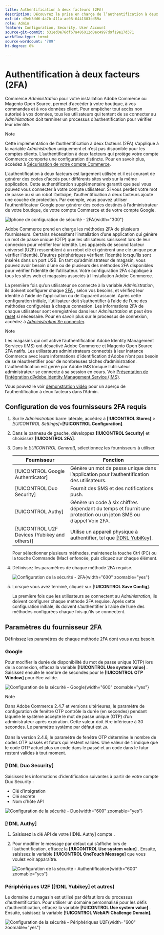 ```yaml
---
title: Authentification à deux facteurs (2FA)
description: Découvrez la prise en charge de l’authentification à deux facteurs pour garantir la sécurité de votre système et de vos données.
exl-id: d9eb3dd6-4a7b-411a-ac08-0441803cd59a
role: Admin
feature: Configuration, Security, User Account
source-git-commit: b31ed0e76df67a486012d8ec4997d9f19e17d371
workflow-type: tm+mt
source-wordcount: '789'
ht-degree: 0%

---
```


# Authentification à deux facteurs (2FA)

Commerce _Administration_ pour votre installation Adobe Commerce ou Magento Open Source, permet d’accéder à votre boutique, à vos commandes et à vos données client. Pour empêcher tout accès non autorisé à vos données, tous les utilisateurs qui tentent de se connecter au _Administration_ doit terminer un processus d’authentification pour vérifier leur identité.

>[!NOTE]
>
>Cette implémentation de l’authentification à deux facteurs (2FA) s’applique à la variable _Administration_ uniquement et n’est pas disponible pour les comptes clients. L’authentification à deux facteurs qui protège votre compte Commerce comporte une configuration distincte. Pour en savoir plus, accédez à [Sécurisation de votre compte Commerce](../getting-started/commerce-account-secure.md).

L’authentification à deux facteurs est largement utilisée et il est courant de générer des codes d’accès pour différents sites web sur la même application. Cette authentification supplémentaire garantit que seul vous pouvez vous connecter à votre compte utilisateur. Si vous perdez votre mot de passe ou si un robot l’anticipe, l’authentification à deux facteurs ajoute une couche de protection. Par exemple, vous pouvez utiliser l’authentificateur Google pour générer des codes destinés à l’administrateur de votre boutique, de votre compte Commerce et de votre compte Google.

![Iphone de configuration de sécurité - 2FA](./assets/google-authenticator-iphone.png){width="300"}

Adobe Commerce prend en charge les méthodes 2FA de plusieurs fournisseurs. Certains nécessitent l’installation d’une application qui génère un mot de passe unique (OTP) que les utilisateurs saisissent lors de leur connexion pour vérifier leur identité. Les appareils de second facteur universel (U2F) ressemblent à un robot clé et génèrent une clé unique pour vérifier l’identité. D’autres périphériques vérifient l’identité lorsqu’ils sont insérés dans un port USB. En tant qu’administrateur de magasin, vous pouvez avoir besoin d’une ou de plusieurs des méthodes 2FA disponibles pour vérifier l’identité de l’utilisateur. Votre configuration 2FA s’applique à tous les sites web et magasins associés à l’installation Adobe Commerce.

La première fois qu’un utilisateur se connecte à la variable _Administration_, ils doivent configurer chaque [2FA](../configuration-reference/security/2fa.md) , selon vos besoins, et vérifiez leur identité à l’aide de l’application ou de l’appareil associé. Après cette configuration initiale, l’utilisateur doit s’authentifier à l’aide de l’une des méthodes configurées à chaque connexion. Les informations 2FA de chaque utilisateur sont enregistrées dans leur _Administration_ et peut être [reset](security-two-factor-authentication-manage.md) si nécessaire. Pour en savoir plus sur le processus de connexion, accédez à [_Administration_ Se connecter](../getting-started/admin-signin.md).

>[!NOTE]
>
>Les magasins qui ont activé l’authentification Adobe Identity Management Services (IMS) ont désactivé Adobe Commerce et Magento Open Source 2FA natifs. Les utilisateurs administrateurs connectés à leur instance Commerce avec leurs informations d’identification d’Adobe n’ont pas besoin de se réauthentifier pour de nombreuses tâches d’administration. L’authentification est gérée par Adobe IMS lorsque l’utilisateur administrateur se connecte à sa session en cours. Voir [Présentation de l’intégration d’Adobe Identity Management Service (IMS)](https://experienceleague.adobe.com/docs/commerce-admin/start/admin/ims/adobe-ims-integration-overview.html).

Vous pouvez le voir [démonstration vidéo](https://video.tv.adobe.com/v/339104?quality=12&learn=on) pour un aperçu de l’authentification à deux facteurs dans l’Admin.

## Configuration de vos fournisseurs 2FA requis

1. Sur le _Administration_ barre latérale, accédez à **[!UICONTROL Stores]** > _[!UICONTROL Settings]_>**[!UICONTROL Configuration]**.

1. Dans le panneau de gauche, développez **[!UICONTROL Security]** et choisissez **[!UICONTROL 2FA]**.

1. Dans le _[!UICONTROL General]_, sélectionnez les fournisseurs à utiliser.

   | Fournisseur | Fonction |
   |--- |--- |
   | [!UICONTROL Google Authenticator] | Génère un mot de passe unique dans l’application pour l’authentification des utilisateurs. |
   | [!UICONTROL Duo Security] | Fournit des SMS et des notifications push. |
   | [!UICONTROL Authy] | Génère un code à six chiffres dépendant du temps et fournit une protection ou un jeton SMS ou d’appel Voix 2FA. |
   | [!UICONTROL U2F Devices (Yubikey and others)] | Utilise un appareil physique à authentifier, tel que [[!DNL YubiKey]](https://www.yubico.com/). |

   Pour sélectionner plusieurs méthodes, maintenez la touche Ctrl (PC) ou la touche Commande (Mac) enfoncée, puis cliquez sur chaque élément.

1. Définissez les paramètres de chaque méthode 2FA requise.

   ![Configuration de la sécurité - 2FA](../configuration-reference/security/assets/2fa-general.png){width="600" zoomable="yes"}

1. Lorsque vous avez terminé, cliquez sur **[!UICONTROL Save Config]**.

   La première fois que les utilisateurs se connectent au _Administration_, ils doivent configurer chaque méthode 2FA requise. Après cette configuration initiale, ils doivent s’authentifier à l’aide de l’une des méthodes configurées chaque fois qu’ils se connectent.

## Paramètres du fournisseur 2FA

Définissez les paramètres de chaque méthode 2FA dont vous avez besoin.

### Google

Pour modifier la durée de disponibilité du mot de passe unique (OTP) lors de la connexion, effacez la variable **[!UICONTROL Use system value]** . Saisissez ensuite le nombre de secondes pour le **[!UICONTROL OTP Window]** pour être valide.

![Configuration de la sécurité - Google](../configuration-reference/security/assets/2fa-google.png){width="600" zoomable="yes"}

>[!NOTE]
>
>Dans Adobe Commerce 2.4.7 et versions ultérieures, le paramètre de configuration de fenêtre OTP contrôle la durée (en secondes) pendant laquelle le système accepte le mot de passe unique (OTP) d’un administrateur après expiration. Cette valeur doit être inférieure à 30 secondes. Le paramètre système par défaut est `29`.<br><br> Dans la version 2.4.6, le paramètre de fenêtre OTP détermine le nombre de codes OTP passés et futurs qui restent valides. Une valeur de `1` indique que le code OTP actuel plus un code dans le passé et un code dans le futur restent valides à tout moment.

### [!DNL Duo Security]

Saisissez les informations d’identification suivantes à partir de votre compte Duo Security :

- Clé d’intégration
- Clé secrète
- Nom d’hôte API

![Configuration de la sécurité - Duo](../configuration-reference/security/assets/2fa-duo-security.png){width="600" zoomable="yes"}

### [!DNL Authy]

1. Saisissez la clé API de votre [!DNL Authy] compte .

1. Pour modifier le message par défaut qui s’affiche lors de l’authentification, effacez la **[!UICONTROL Use system value]** . Ensuite, saisissez la variable **[!UICONTROL OneTouch Message]** que vous voulez voir apparaître.

   ![Configuration de la sécurité - Authentification](../configuration-reference/security/assets/2fa-authy.png){width="600" zoomable="yes"}

### Périphériques U2F ([!DNL Yubikey] et autres)

Le domaine du magasin est utilisé par défaut lors du processus d’authentification. Pour utiliser un domaine personnalisé pour les défis d’authentification, effacez la variable **[!UICONTROL Use system value]** . Ensuite, saisissez la variable **[!UICONTROL WebAPi Challenge Domain]**.

![Configuration de la sécurité - Périphériques U2F](../configuration-reference/security/assets/2fa-u2f-key.png){width="600" zoomable="yes"}

